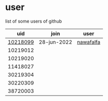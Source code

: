 # user
list of some users of github

uid | join | user
:-: | :-: | :-:
[10218099](https://github.com/dudung/user/tree/main/10218099) | 28-jun-2022 | [nawafalfa](https://github.com/nawafalfa)
10219012 | |
10219020 | |
11418027 | |
30219304 | |
30220309 | |
38720003 | |
